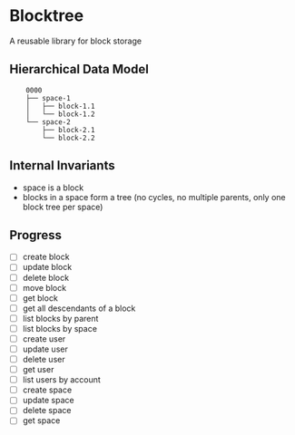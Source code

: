 # Blocktree

A reusable library for block storage

## Hierarchical Data Model
```text
    0000
    ├── space-1
    │   ├── block-1.1
    │   └── block-1.2
    └── space-2
        ├── block-2.1
        └── block-2.2
```

## Internal Invariants

- space is a block
- blocks in a space form a tree (no cycles, no multiple parents, only one block tree per space)

## Progress

- [ ] create block
- [ ] update block
- [ ] delete block
- [ ] move block
- [ ] get block
- [ ] get all descendants of a block
- [ ] list blocks by parent
- [ ] list blocks by space
- [ ] create user
- [ ] update user
- [ ] delete user
- [ ] get user
- [ ] list users by account
- [ ] create space
- [ ] update space
- [ ] delete space
- [ ] get space
